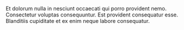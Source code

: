 Et dolorum nulla in nesciunt occaecati qui porro provident nemo.
Consectetur voluptas consequuntur.
Est provident consequatur esse.
Blanditiis cupiditate et ex enim neque labore consequatur.